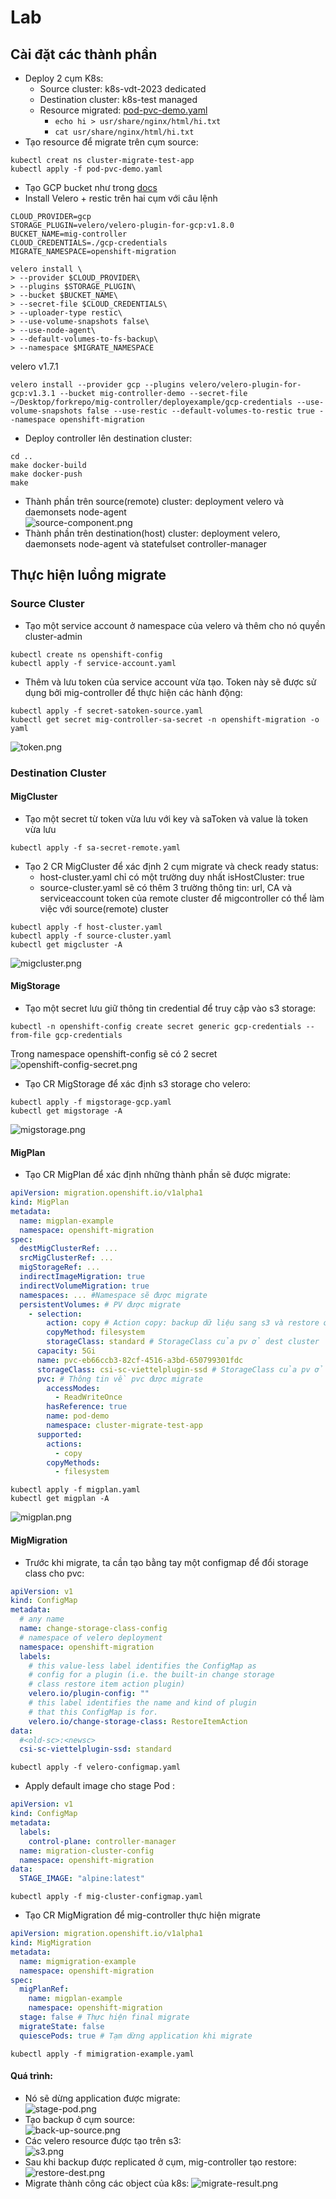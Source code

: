 # Lab
## Cài đặt các thành phần
- Deploy 2 cụm K8s: 
  - Source cluster: k8s-vdt-2023 dedicated
  - Destination cluster: k8s-test managed
  - Resource migrated: [pod-pvc-demo.yaml](pod-pvc-demo.yaml)
    - ```echo hi > usr/share/nginx/html/hi.txt```
    - ```cat usr/share/nginx/html/hi.txt```
- Tạo resource để migrate trên cụm source:
```shell
kubectl creat ns cluster-migrate-test-app
kubectl apply -f pod-pvc-demo.yaml
```
- Tạo GCP bucket như trong [docs](https://github.com/vmware-tanzu/velero-plugin-for-gcp)
- Install Velero + restic trên hai cụm với câu lệnh
```shell
CLOUD_PROVIDER=gcp
STORAGE_PLUGIN=velero/velero-plugin-for-gcp:v1.8.0
BUCKET_NAME=mig-controller
CLOUD_CREDENTIALS=./gcp-credentials
MIGRATE_NAMESPACE=openshift-migration
```
```shell
velero install \
> --provider $CLOUD_PROVIDER\
> --plugins $STORAGE_PLUGIN\
> --bucket $BUCKET_NAME\
> --secret-file $CLOUD_CREDENTIALS\
> --uploader-type restic\
> --use-volume-snapshots false\
> --use-node-agent\
> --default-volumes-to-fs-backup\
> --namespace $MIGRATE_NAMESPACE
```

velero v1.7.1
```shell
velero install --provider gcp --plugins velero/velero-plugin-for-gcp:v1.3.1 --bucket mig-controller-demo --secret-file ~/Desktop/forkrepo/mig-controller/deployexample/gcp-credentials --use-volume-snapshots false --use-restic --default-volumes-to-restic true --namespace openshift-migration

```
- Deploy controller lên destination cluster:
```shell
cd ..
make docker-build
make docker-push
make 
```
- Thành phần trên source(remote) cluster: deployment velero và daemonsets node-agent  
![source-component.png](img/source-component.png)
- Thành phần trên destination(host) cluster: deployment velero, daemonsets node-agent và statefulset controller-manager  

## Thực hiện luồng migrate
### Source Cluster
- Tạo một service account ở namespace của velero và thêm cho nó quyền cluster-admin
```shell
kubectl create ns openshift-config
kubectl apply -f service-account.yaml
```
- Thêm và lưu token của service account vừa tạo. Token này sẽ được sử dụng bởi mig-controller để thực hiện các hành động:
```shell
kubectl apply -f secret-satoken-source.yaml
kubectl get secret mig-controller-sa-secret -n openshift-migration -o yaml 
```
![token.png](img/token.png)
### Destination Cluster
#### MigCluster
- Tạo một secret từ token vừa lưu với key và saToken và value là token vừa lưu
```shell
kubectl apply -f sa-secret-remote.yaml
```
- Tạo 2 CR MigCluster để xác định 2 cụm migrate và check ready status:
  - host-cluster.yaml chỉ có một trường duy nhất isHostCluster: true
  - source-cluster.yaml sẽ có thêm 3 trường thông tin: url, CA và serviceaccount token của remote cluster để migcontroller có thể làm việc với source(remote) cluster
```shell
kubectl apply -f host-cluster.yaml
kubectl apply -f source-cluster.yaml
kubectl get migcluster -A
```
![migcluster.png](img/migcluster.png)
#### MigStorage
- Tạo một secret lưu giữ thông tin credential để truy cập vào s3 storage:
```shell
kubectl -n openshift-config create secret generic gcp-credentials --from-file gcp-credentials
```
Trong namespace openshift-config sẽ có 2 secret  
![openshift-config-secret.png](img/openshift-config-secret.png)
- Tạo CR MigStorage để xác định s3 storage cho velero:
```shell
kubectl apply -f migstorage-gcp.yaml
kubectl get migstorage -A
```
![migstorage.png](img/migstorage.png)
#### MigPlan
- Tạo CR MigPlan để xác định những thành phần sẽ được migrate:
```yaml
apiVersion: migration.openshift.io/v1alpha1
kind: MigPlan
metadata:
  name: migplan-example
  namespace: openshift-migration
spec:
  destMigClusterRef: ... 
  srcMigClusterRef: ...
  migStorageRef: ...
  indirectImageMigration: true 
  indirectVolumeMigration: true
  namespaces: ... #Namespace sẽ được migrate
  persistentVolumes: # PV được migrate
    - selection:
        action: copy # Action copy: backup dữ liệu sang s3 và restore ở destination cluster
        copyMethod: filesystem
        storageClass: standard # StorageClass của pv ở dest cluster
      capacity: 5Gi
      name: pvc-eb66ccb3-82cf-4516-a3bd-650799301fdc
      storageClass: csi-sc-viettelplugin-ssd # StorageClass của pv ở source cluster
      pvc: # Thông tin về pvc được migrate
        accessModes:
          - ReadWriteOnce
        hasReference: true
        name: pod-demo
        namespace: cluster-migrate-test-app
      supported:
        actions:
          - copy
        copyMethods:
          - filesystem
```
```shell
kubectl apply -f migplan.yaml
kubectl get migplan -A
```
![migplan.png](img/migplan.png)

#### MigMigration
- Trước khi migrate, ta cần tạo bằng tay một configmap để đổi storage class cho pvc:
```yaml
apiVersion: v1
kind: ConfigMap
metadata:
  # any name
  name: change-storage-class-config
  # namespace of velero deployment 
  namespace: openshift-migration
  labels:
    # this value-less label identifies the ConfigMap as
    # config for a plugin (i.e. the built-in change storage
    # class restore item action plugin)
    velero.io/plugin-config: ""
    # this label identifies the name and kind of plugin
    # that this ConfigMap is for.
    velero.io/change-storage-class: RestoreItemAction
data:
  #<old-sc>:<newsc>
  csi-sc-viettelplugin-ssd: standard
```
```shell
kubectl apply -f velero-configmap.yaml
```
- Apply default image cho stage Pod :
```yaml
apiVersion: v1
kind: ConfigMap
metadata:
  labels:
    control-plane: controller-manager
  name: migration-cluster-config
  namespace: openshift-migration
data:
  STAGE_IMAGE: "alpine:latest"
```
```shell
kubectl apply -f mig-cluster-configmap.yaml
```
- Tạo CR MigMigration để mig-controller thực hiện migrate
```yaml
apiVersion: migration.openshift.io/v1alpha1
kind: MigMigration
metadata:
  name: migmigration-example
  namespace: openshift-migration
spec:
  migPlanRef:
    name: migplan-example
    namespace: openshift-migration
  stage: false # Thực hiện final migrate
  migrateState: false 
  quiescePods: true # Tạm dừng application khi migrate
```
```shell
kubectl apply -f mimigration-example.yaml
```

#### Quá trình:
- Nó sẽ dừng application được migrate:  
![stage-pod.png](img/stage-pod.png)
- Tạo backup ở cụm source:  
![back-up-source.png](img/back-up-source.png)
- Các velero resource được tạo trên s3:  
![s3.png](img/s3.png)
- Sau khi backup được replicated ở cụm, mig-controller tạo restore:
![restore-dest.png](img/restore-dest.png)
- Migrate thành công các object của k8s:
![migrate-result.png](img/migrate-result.png)
